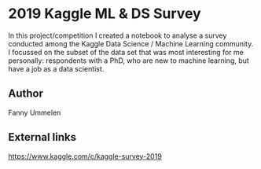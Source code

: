 # 2019 Kaggle ML & DS Survey

In this project/competition I created a notebook to analyse a survey conducted among the Kaggle Data Science / Machine Learning community.
I focussed on the subset of the data set that was most interesting for me personally: respondents with a PhD, who are new to machine learning,
but have a job as a data scientist.

## Author

Fanny Ummelen

## External links

https://www.kaggle.com/c/kaggle-survey-2019
